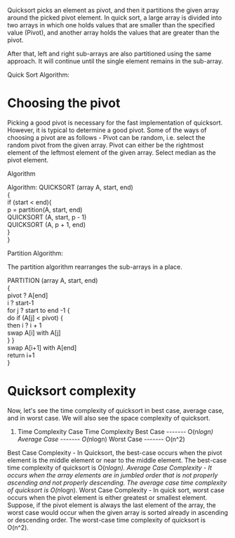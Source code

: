 Quicksort picks an element as pivot, and then it partitions the given array around the picked pivot element. In quick sort, a large array is divided into two arrays in which one holds values that are smaller than the specified value (Pivot), and another array holds the values that are greater than the pivot.

After that, left and right sub-arrays are also partitioned using the same approach. It will continue until the single element remains in the sub-array.

Quick Sort Algorithm:
# Choosing the pivot
Picking a good pivot is necessary for the fast implementation of quicksort. However, it is typical to determine a good pivot. Some of the ways of choosing a pivot are as follows -
Pivot can be random, i.e. select the random pivot from the given array.
Pivot can either be the rightmost element of the leftmost element of the given array.
Select median as the pivot element.

Algorithm

Algorithm:
QUICKSORT (array A, start, end)     
{  
  if (start < end){  
    p = partition(A, start, end)  
    QUICKSORT (A, start, p - 1)    
    QUICKSORT (A, p + 1, end)    
   }   
}  

Partition Algorithm:

The partition algorithm rearranges the sub-arrays in a place.

PARTITION (array A, start, end)     
{  
  pivot ? A[end]     
  i ? start-1     
  for j ? start to end -1 {  
  do if (A[j] < pivot) {    
  then i ? i + 1     
  swap A[i] with A[j]   
   }
  }   
  swap A[i+1] with A[end]     
  return i+1  
}  

# Quicksort complexity
Now, let's see the time complexity of quicksort in best case, average case, and in worst case. We will also see the space complexity of quicksort.

1. Time Complexity
Case	Time Complexity
  Best Case     -------	O(n*logn)
  Average Case	------- O(n*logn)
  Worst Case	  ------- O(n^2)

Best Case Complexity - In Quicksort, the best-case occurs when the pivot element is the middle element or near to the middle element. The best-case time complexity of quicksort is O(n*logn).
Average Case Complexity - It occurs when the array elements are in jumbled order that is not properly ascending and not properly descending. The average case time complexity of quicksort is O(n*logn).
Worst Case Complexity - In quick sort, worst case occurs when the pivot element is either greatest or smallest element. Suppose, if the pivot element is always the last element of the array, the worst case would occur when the given array is sorted already in ascending or descending order. The worst-case time complexity of quicksort is O(n^2).
